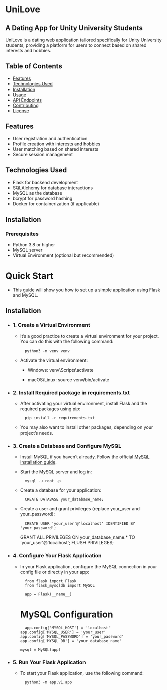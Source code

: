 # UniLove
## A Dating App for Unity University Students

UniLove is a dating web application tailored specifically for Unity University students, providing a platform for users to connect based on shared interests and hobbies.

## Table of Contents

- [Features](#features)
- [Technologies Used](#technologies-used)
- [Installation](#installation)
- [Usage](#usage)
- [API Endpoints](#api-endpoints)
- [Contributing](#contributing)
- [License](#license)

## Features

- User registration and authentication
- Profile creation with interests and hobbies
- User matching based on shared interests
- Secure session management

## Technologies Used

- Flask for backend development
- SQLAlchemy for database interactions
- MySQL as the database
- bcrypt for password hashing
- Docker for containerization (if applicable)

## Installation

### Prerequisites

- Python 3.8 or higher
- MySQL server
- Virtual Environment (optional but recommended)

# Quick Start

* This guide will show you how to set up a simple application using Flask and MySQL.

## Installation

* ### 1. Create a Virtual Environment
    * It’s a good practice to create a virtual environment for your project. You can do this with the following command:

            python3 -m venv venv


    * Activate the virtual environment:
        * Windows:
                    venv\Scripts\activate
          
        * macOS/Linux:
                    source venv/bin/activate


* ### 2. Install Required package in requirements.txt
    * After activating your virtual environment, install Flask and the required packages using pip:

            pip install -r requirements.txt


    * You may also want to install other packages, depending on your project’s needs.

* ### 3. Create a Database and Configure MySQL
    * Install MySQL if you haven’t already. Follow the official [MySQL installation guide](https://dev.mysql.com/doc/refman/8.0/en/installing.html).

    * Start the MySQL server and log in:

            mysql -u root -p


    * Create a database for your application:

            CREATE DATABASE your_database_name;
      

    * Create a user and grant privileges (replace your_user and your_password):

            CREATE USER 'your_user'@'localhost' IDENTIFIED BY 'your_password';
      GRANT ALL PRIVILEGES ON your_database_name.* TO 'your_user'@'localhost';
      FLUSH PRIVILEGES;


* ### 4. Configure Your Flask Application
    * In your Flask application, configure the MySQL connection in your config file or directly in your app:

            from flask import Flask
            from flask_mysqldb import MySQL

            app = Flask(__name__)

      # MySQL Configuration
     
            app.config['MYSQL_HOST'] = 'localhost'
          app.config['MYSQL_USER'] = 'your_user'
          app.config['MYSQL_PASSWORD'] = 'your_password'
          app.config['MYSQL_DB'] = 'your_database_name'

          mysql = MySQL(app)


* ### 5. Run Your Flask Application
    * To start your Flask application, use the following command:

            python3 -m app.v1.app
```bash
